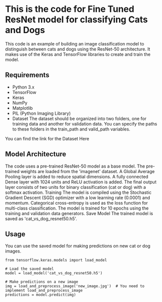 # This is the code for Fine Tuned ResNet model for classifying Cats and Dogs

This code is an example of building an image classification model to distinguish between cats and dogs using the ResNet-50 architecture. It makes use of the Keras and TensorFlow libraries to create and train the model.

## Requirements
* Python 3.x
* TensorFlow
* Keras
* NumPy
* Matplotlib
* PIL (Python Imaging Library)
* Dataset
The dataset should be organized into two folders, one for training data and another for validation data. You can specify the paths to these folders in the train_path and valid_path variables.

You can find the link for the Dataset Here

## Model Architecture
The code uses a pre-trained ResNet-50 model as a base model. The pre-trained weights are loaded from the 'imagenet' dataset.
A Global Average Pooling layer is added to reduce spatial dimensions.
A fully connected Dense layer with 1024 units and ReLU activation is added.
The final output layer consists of two units for binary classification (cat or dog) with a softmax activation.
Training
The model is compiled using the Stochastic Gradient Descent (SGD) optimizer with a low learning rate (0.0001) and momentum.
Categorical cross-entropy is used as the loss function for multi-class classification.
The model is trained for 10 epochs using the training and validation data generators.
Save Model
The trained model is saved as 'cat_vs_dog_resnet50.h5'.

## Usage
You can use the saved model for making predictions on new cat or dog images.

```
from tensorflow.keras.models import load_model

# Load the saved model
model = load_model('cat_vs_dog_resnet50.h5')

# Make predictions on a new image
img = load_and_preprocess_image('new_image.jpg')  # You need to implement load_and_preprocess_image
predictions = model.predict(img)

```
